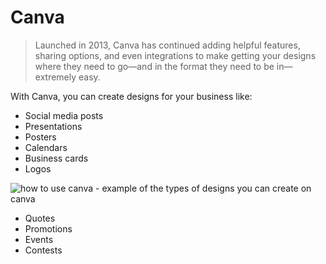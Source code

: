 # Canva

>   Launched in 2013, Canva has continued adding helpful features, sharing options, and even integrations to make getting your designs where they need to go—and in the format they need to be in—extremely easy.

With Canva, you can create designs for your business like:

-   Social media posts
-   Presentations
-   Posters
-   Calendars
-   Business cards
-   Logos

![how to use canva - example of the types of designs you can create on canva](https://localiq.com/wp-content/uploads/2022/01/why-use-canva.png)

-   Quotes
-   Promotions
-   Events
-   Contests



